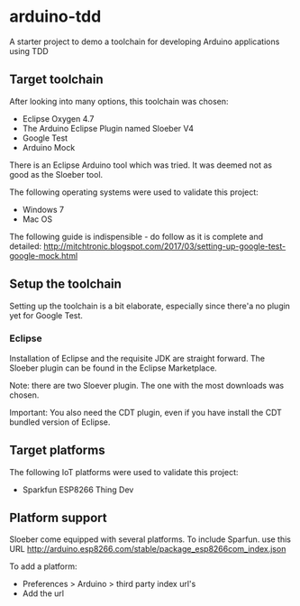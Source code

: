 # arduino-tdd
A starter project to demo a toolchain for developing Arduino applications using TDD

## Target toolchain
After looking into many options, this toolchain was chosen:
- Eclipse Oxygen 4.7
- The Arduino Eclipse Plugin named Sloeber V4
- Google Test
- Arduino Mock

There is an Eclipse Arduino tool which was tried. It was deemed not as good as the Sloeber tool.

The following operating systems were used to validate this project:
- Windows 7
- Mac OS

The following guide is indispensible - do follow as it is complete and detailed: http://mitchtronic.blogspot.com/2017/03/setting-up-google-test-google-mock.html

## Setup the toolchain

Setting up the toolchain is a bit elaborate, especially since there'a no plugin yet for Google Test.

### Eclipse
Installation of Eclipse and the requisite JDK are straight forward.
The Sloeber plugin can be found in the Eclipse Marketplace.

Note: there are two Sloever plugin. The one with the most downloads was chosen.

Important: You also need the CDT plugin, even if you have install the CDT bundled version of Eclipse.

## Target platforms
The following IoT platforms were used to validate this project:
- Sparkfun ESP8266 Thing Dev

## Platform support
Sloeber come equipped with several platforms. To include Sparfun. use this URL http://arduino.esp8266.com/stable/package_esp8266com_index.json

To add a platform:
- Preferences > Arduino > third party index url's
- Add the url
